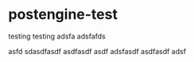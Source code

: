 postengine-test
===============

testing
testing
adsfa
adsfafds

asfd
sdasdfasdf
asdfasdf
asdf
adsfasdf
asdfasdf
adsf
